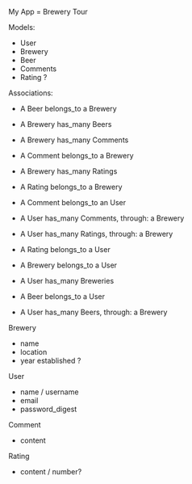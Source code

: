 My App = Brewery Tour

Models: 
-  User 
-  Brewery
-  Beer 
-  Comments 
-  Rating  ? 

Associations: 
-  A Beer belongs_to a Brewery
-  A Brewery has_many Beers

-  A Brewery has_many Comments
-  A Comment belongs_to a Brewery

-  A Brewery has_many Ratings
-  A Rating belongs_to a Brewery

-  A Comment belongs_to an User
-  A User has_many Comments, through: a Brewery

-  A User has_many Ratings, through: a Brewery
-  A Rating belongs_to a User

-  A Brewery belongs_to a User
-  A User has_many Breweries

-  A Beer belongs_to a User
-  A User has_many Beers, through: a Brewery

 Brewery
 - name
 - location 
 - year established ?


 User
 - name / username
 - email
 - password_digest


 Comment
 - content

 Rating
 - content / number?